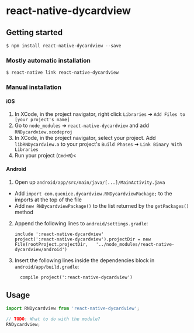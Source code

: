 
# react-native-dycardview

## Getting started

`$ npm install react-native-dycardview --save`

### Mostly automatic installation

`$ react-native link react-native-dycardview`

### Manual installation


#### iOS

1. In XCode, in the project navigator, right click `Libraries` ➜ `Add Files to [your project's name]`
2. Go to `node_modules` ➜ `react-native-dycardview` and add `RNDycardview.xcodeproj`
3. In XCode, in the project navigator, select your project. Add `libRNDycardview.a` to your project's `Build Phases` ➜ `Link Binary With Libraries`
4. Run your project (`Cmd+R`)<

#### Android

1. Open up `android/app/src/main/java/[...]/MainActivity.java`
  - Add `import com.quenice.dycardview.RNDycardviewPackage;` to the imports at the top of the file
  - Add `new RNDycardviewPackage()` to the list returned by the `getPackages()` method
2. Append the following lines to `android/settings.gradle`:
  	```
  	include ':react-native-dycardview'
  	project(':react-native-dycardview').projectDir = new File(rootProject.projectDir, 	'../node_modules/react-native-dycardview/android')
  	```
3. Insert the following lines inside the dependencies block in `android/app/build.gradle`:
  	```
      compile project(':react-native-dycardview')
  	```


## Usage
```javascript
import RNDycardview from 'react-native-dycardview';

// TODO: What to do with the module?
RNDycardview;
```
  